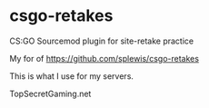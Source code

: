 # csgo-retakes
CS:GO Sourcemod plugin for site-retake practice

My for of https://github.com/splewis/csgo-retakes

This is what I use for my servers. 

TopSecretGaming.net
